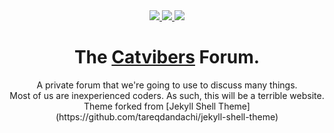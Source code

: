 <div align="center">
  <a href="https://www.codacy.com/gh/Catvibers/catvibers.github.io/dashboard">
    <img src="https://img.shields.io/codacy/grade/ad930723ca29499abba79caebf3abad4?logo=codacy&style=for-the-badge">
  </a>
  <a href="https://github.com/Catvibers/catvibers.github.io/deployments">
    <img src="https://img.shields.io/github/deployments/catvibers/catvibers.github.io/github-pages?logo=github&style=for-the-badge">
  </a>
  <a href="https://github.com/Catvibers/catvibers.github.io/blob/main/LICENSE">
    <img src="https://img.shields.io/github/license/catvibers/catvibers.github.io?color=success&logo=creative%20commons&style=for-the-badge">
  </a><br>
  <h1>The <a href="https://catvibers.github.io/">Catvibers</a> Forum.</h1>
  <p>A private forum that we're going to use to discuss many things.<br>Most of us are inexperienced coders. As such, this will be a terrible website.<br>Theme forked from [Jekyll Shell Theme](https://github.com/tareqdandachi/jekyll-shell-theme)</p>
</div>
